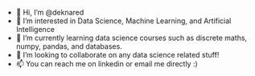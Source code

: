 - 👋 Hi, I’m @deknared
- 👀 I’m interested in Data Science, Machine Learning, and Artificial Intelligence
- 🌱 I’m currently learning data science courses such as discrete maths, numpy, pandas, and databases.
- 🤝 I’m looking to collaborate on any data science related stuff!
- 📫 You can reach me on linkedin or email me directly :)

<!---
deknared/deknared is a ✨ special ✨ repository because its `README.md` (this file) appears on your GitHub profile.
You can click the Preview link to take a look at your changes.
--->
